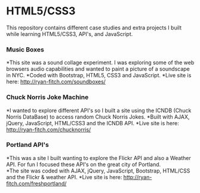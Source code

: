 HTML5/CSS3
============== 
This repository contains different case studies and extra projects I built while learning HTML5/CSS3, API's, and JavaScript.

### Music Boxes
*This site was a sound collage experiment.  I was exploring some of the web browsers audio capabilities and wanted to paint a picture of a soundscape in NYC.
*Coded with Bootstrap, HTML5, CSS3 and JavaScript.
*Live site is here: http://ryan-fitch.com/soundboxes/

### Chuck Norris Joke Machine
*I wanted to explore different API's so I built a site using the ICNDB (Chuck Norris DataBase) to access random Chuck Norris Jokes.
*Built with AJAX, jQuery, JavaScript, HTML/CSS3 and the ICNDB API.
*Live site is here: http://ryan-fitch.com/chucknorris/

### Portland API's 
*This was a site I built wanting to explore the Flickr API and also a Weather API.  For fun I focused these API's on the great city of Portland.  
*The site was coded with AJAX, jQuery, JavaScript, Bootstrap, HTML/CSS and the Flickr & weather API.
*Live site is here: http://ryan-fitch.com/freshportland/